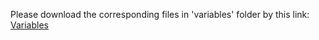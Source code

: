 Please download the corresponding files in 'variables' folder by this link:
[Variables](https://drive.google.com/drive/folders/1-phjErk76MbDiYvQvRtYcEDGj5Zr75zM?usp=sharing)


